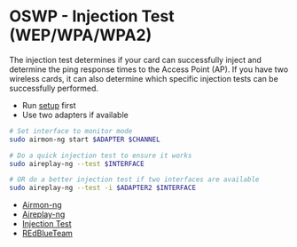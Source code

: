 # OSWP - Injection Test (WEP/WPA/WPA2)

The injection test determines if your card can successfully inject and determine the ping response times to the Access Point (AP). If you have two wireless cards, it can also determine which specific injection tests can be successfully performed.

* Run [setup](../../setup.md) first
* Use two adapters if available

```bash
# Set interface to monitor mode
sudo airmon-ng start $ADAPTER $CHANNEL

# Do a quick injection test to ensure it works
sudo aireplay-ng --test $INTERFACE

# OR do a better injection test if two interfaces are available
sudo aireplay-ng --test -i $ADAPTER2 $INTERFACE
```

* [Airmon-ng](https://www.aircrack-ng.org/doku.php?id=airmon-ng)
* [Aireplay-ng](https://www.aircrack-ng.org/doku.php?id=aireplay-ng)
* [Injection Test](https://www.aircrack-ng.org/doku.php?id=injection_test)
* [REdBlueTeam]()
